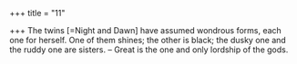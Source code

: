 +++
title = "11"

+++
The twins [=Night and Dawn] have assumed wondrous forms, each one  for herself. One of them shines; the other is black;
the dusky one and the ruddy one are sisters. – Great is the one and only  lordship of the gods.